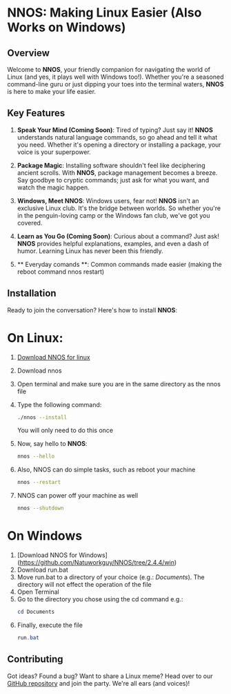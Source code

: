# NNOS: Making Linux Easier (Also Works on Windows)

## Overview

Welcome to **NNOS**, your friendly companion for navigating the world of Linux (and yes, it plays well with Windows too!). Whether you're a seasoned command-line guru or just dipping your toes into the terminal waters, **NNOS** is here to make your life easier.

## Key Features

1. **Speak Your Mind (Coming Soon)**: Tired of typing? Just say it! **NNOS** understands natural language commands, so go ahead and tell it what you need. Whether it's opening a directory or installing a package, your voice is your superpower.

2. **Package Magic**: Installing software shouldn't feel like deciphering ancient scrolls. With **NNOS**, package management becomes a breeze. Say goodbye to cryptic commands; just ask for what you want, and watch the magic happen.

3. **Windows, Meet NNOS**: Windows users, fear not! **NNOS** isn't an exclusive Linux club. It's the bridge between worlds. So whether you're in the penguin-loving camp or the Windows fan club, we've got you covered.

4. **Learn as You Go (Coming Soon)**: Curious about a command? Just ask! **NNOS** provides helpful explanations, examples, and even a dash of humor. Learning Linux has never been this friendly.
5. ** Everyday comands **: Common commands  made easier (making the reboot command nnos restart)
## Installation

Ready to join the conversation? Here's how to install **NNOS**:

# On Linux:

1. [Download NNOS for linux](https://github.com/Natuworkguy/NNOS/blob/2.4.4/linux/)
2. Download nnos
3. Open terminal
   and make sure you are in the same directory as the nnos file
4. Type the following command:
   ```bash
   ./nnos --install
   ```
   You will only need to do this once
5. Now, say hello to **NNOS**:

   ```bash
   nnos --hello
   ```
6. Also, NNOS can do simple tasks, such as reboot your machine

   ```bash
   nnos --restart
   ```
7. NNOS can power off your machine as well
   ```bash
   nnos --shutdown
   ```
# On Windows
1. [Download NNOS for Windows] (https://github.com/Natuworkguy/NNOS/tree/2.4.4/win)
2. Download run.bat
3. Move run.bat to a directory of your choice (e.g.: *Documents*). The directory will not effect the operation of the file
4. Open Terminal
5. Go to the directory you chose using the cd command e.g.:
   ```PowerShell
   cd Documents
   ```
6. Finally, execute the file
   ```PowerShell
   run.bat
   ```
## Contributing

Got ideas? Found a bug? Want to share a Linux meme? Head over to our [GitHub repository](https://github.com/Natuworkguy/NNOS/tree/2.4.4) and join the party. We're all ears (and voices)!
